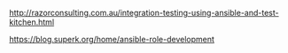 
http://razorconsulting.com.au/integration-testing-using-ansible-and-test-kitchen.html

https://blog.superk.org/home/ansible-role-development
